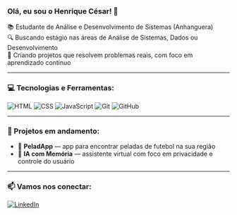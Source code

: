### Olá, eu sou o Henrique César! 👋

📚 Estudante de Análise e Desenvolvimento de Sistemas (Anhanguera)  
🔍 Buscando estágio nas áreas de Análise de Sistemas, Dados ou Desenvolvimento  
🚀 Criando projetos que resolvem problemas reais, com foco em aprendizado contínuo

---

### 💻 Tecnologias e Ferramentas:
![HTML](https://img.shields.io/badge/-HTML5-E34F26?style=flat&logo=html5&logoColor=fff)
![CSS](https://img.shields.io/badge/-CSS3-1572B6?style=flat&logo=css3)
![JavaScript](https://img.shields.io/badge/-JavaScript-F7DF1E?style=flat&logo=javascript&logoColor=000)
![Git](https://img.shields.io/badge/-Git-F05032?style=flat&logo=git&logoColor=fff)
![GitHub](https://img.shields.io/badge/-GitHub-181717?style=flat&logo=github)

---

### 📌 Projetos em andamento:
- 🔧 **PeladApp** — app para encontrar peladas de futebol na sua região
- 🤖 **IA com Memória** — assistente virtual com foco em privacidade e controle do usuário

---

### 📫 Vamos nos conectar:
[![LinkedIn](https://img.shields.io/badge/-LinkedIn-blue?style=flat&logo=linkedin)](https://www.linkedin.com/in/henrique-pereira-866562316)

